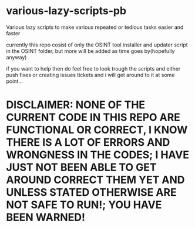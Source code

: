 # various-lazy-scripts-pb
 Various lazy scripts to make various repeated or tedious tasks easier and faster

 currently this repo cosist of only the OSINT tool installer and updater script in the OSINT folder, but more will be added as time goes by(hopefully anyway)
 
 if you want to help then do feel free to look trough the scripts and either push fixes or creating issues tickets and i will get around to it at some point...
 
# DISCLAIMER: NONE OF THE CURRENT CODE IN THIS REPO ARE FUNCTIONAL OR CORRECT, I KNOW THERE IS A LOT OF ERRORS AND WRONGNESS IN THE CODES; I HAVE JUST NOT BEEN ABLE TO GET AROUND CORRECT THEM YET AND UNLESS STATED OTHERWISE ARE NOT SAFE TO RUN!; YOU HAVE BEEN WARNED!
